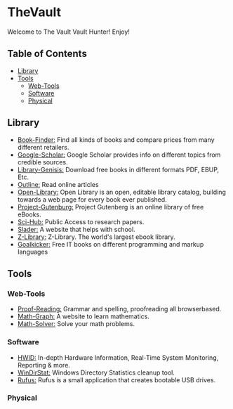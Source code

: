 # TheVault

Welcome to The Vault Vault Hunter! Enjoy!

## Table of Contents
  - [Library](#library)
  - [Tools](#tools)
    - [Web-Tools](#web-tools)
    - [Software](#software)
    - [Physical](#physical)
  


## Library
  - [Book-Finder:](https://www.bookfinder.com/) Find all kinds of books and compare prices from many different retailers.
  - [Google-Scholar:](https://scholar.google.com/) Google Scholar provides info on different topics from credible sources.
  - [Library-Genisis:](http://libgen.rs/) Download free books in different formats PDF, EBUP, Etc.
  - [Outline:](https://outline.com/) Read online articles
  - [Open-Library:](https://openlibrary.org/) Open Library is an open, editable library catalog, building towards a web page for every book ever published.
  - [Project-Gutenburg:](http://www.gutenberg.org/wiki/Main_Page) Project Gutenberg is an online library of free eBooks.
  - [Sci-Hub:](https://sci-hub.tw/) Public Access to research papers.
  - [Slader:](https://www.slader.com/) A website that helps with school.
  - [Z-Library:](https://z-lib.org/) Z-Library. The world's largest ebook library.
  - [Goalkicker:](https://goalkicker.com/) Free IT books on different programming and markup languages
  

## Tools

### Web-Tools
  - [Proof-Reading:](https://www.paperrater.com/) Grammar and spelling, proofreading all browserbased.
  - [Math-Graph:](https://www.desmos.com/) A website to learn mathematics.
  - [Math-Solver:](https://www.mathway.com/Algebra) Solve your math problems.
  
### Software
  - [HWID:](https://www.hwinfo.com/) In-depth Hardware Information, Real-Time System Monitoring, Reporting & more.
  - [WinDirStat:](https://windirstat.net/) Windows Directory Statistics cleanup tool.
  - [Rufus:](https://rufus.ie/) Rufus is a small application that creates bootable USB drives.

### Physical

